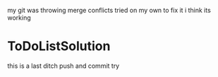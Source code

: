 my git was throwing merge conflicts 
tried on my own to fix it
i think its working

# ToDoListSolution

this is a last ditch push and commit try
